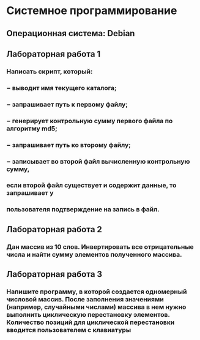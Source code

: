 # Системное программирование
## Операционная система: Debian
## Лабораторная работа 1 
### Написать скрипт, который:
### − выводит имя текущего каталога;
### − запрашивает путь к первому файлу;
### − генерирует контрольную сумму первого файла по алгоритму md5;
### − запрашивает путь ко второму файлу;
### − записывает во второй файл вычисленную контрольную сумму,
### если второй файл существует и содержит данные, то запрашивает у
### пользователя подтверждение на запись в файл.

## Лабораторная работа 2
### Дан массив из 10 слов. Инвертировать все отрицательные числа и найти сумму элементов полученного массива.

## Лабораторная работа 3
### Напишите программу, в которой создается одномерный числовой массив. После заполнения значениями (например, случайными числами) массива в нем нужно выполнить циклическую перестановку элементов. Количество позиций для циклической перестановки вводится пользователем с клавиатуры
